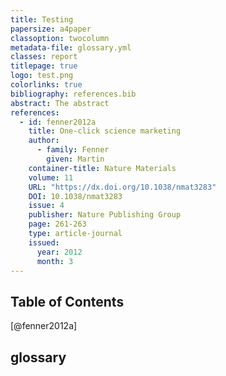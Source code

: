 ```yaml
---
title: Testing
papersize: a4paper
classoption: twocolumn
metadata-file: glossary.yml
classes: report
titlepage: true
logo: test.png
colorlinks: true
bibliography: references.bib
abstract: The abstract
references:
  - id: fenner2012a
    title: One-click science marketing
    author:
      - family: Fenner
        given: Martin
    container-title: Nature Materials
    volume: 11
    URL: "https://dx.doi.org/10.1038/nmat3283"
    DOI: 10.1038/nmat3283
    issue: 4
    publisher: Nature Publishing Group
    page: 261-263
    type: article-journal
    issued:
      year: 2012
      month: 3
---
```


## Table of Contents


[@fenner2012a]

## glossary
